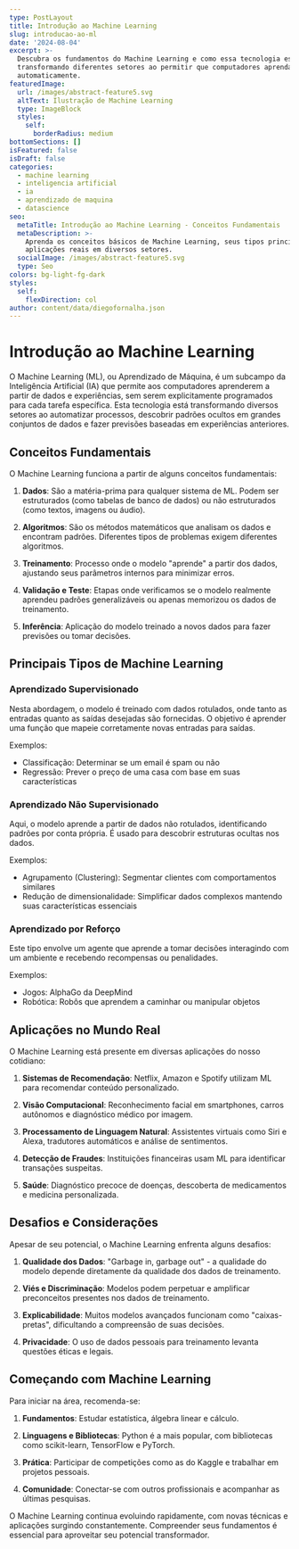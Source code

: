 ```yaml
---
type: PostLayout
title: Introdução ao Machine Learning
slug: introducao-ao-ml
date: '2024-08-04'
excerpt: >-
  Descubra os fundamentos do Machine Learning e como essa tecnologia está
  transformando diferentes setores ao permitir que computadores aprendam padrões
  automaticamente.
featuredImage:
  url: /images/abstract-feature5.svg
  altText: Ilustração de Machine Learning
  type: ImageBlock
  styles:
    self:
      borderRadius: medium
bottomSections: []
isFeatured: false
isDraft: false
categories:
  - machine learning
  - inteligencia artificial
  - ia
  - aprendizado de maquina
  - datascience
seo:
  metaTitle: Introdução ao Machine Learning - Conceitos Fundamentais
  metaDescription: >-
    Aprenda os conceitos básicos de Machine Learning, seus tipos principais e
    aplicações reais em diversos setores.
  socialImage: /images/abstract-feature5.svg
  type: Seo
colors: bg-light-fg-dark
styles:
  self:
    flexDirection: col
author: content/data/diegofornalha.json
---
```

# Introdução ao Machine Learning

O Machine Learning (ML), ou Aprendizado de Máquina, é um subcampo da Inteligência Artificial (IA) que permite aos computadores aprenderem a partir de dados e experiências, sem serem explicitamente programados para cada tarefa específica. Esta tecnologia está transformando diversos setores ao automatizar processos, descobrir padrões ocultos em grandes conjuntos de dados e fazer previsões baseadas em experiências anteriores.

## Conceitos Fundamentais

O Machine Learning funciona a partir de alguns conceitos fundamentais:

1. **Dados**: São a matéria-prima para qualquer sistema de ML. Podem ser estruturados (como tabelas de banco de dados) ou não estruturados (como textos, imagens ou áudio).

2. **Algoritmos**: São os métodos matemáticos que analisam os dados e encontram padrões. Diferentes tipos de problemas exigem diferentes algoritmos.

3. **Treinamento**: Processo onde o modelo "aprende" a partir dos dados, ajustando seus parâmetros internos para minimizar erros.

4. **Validação e Teste**: Etapas onde verificamos se o modelo realmente aprendeu padrões generalizáveis ou apenas memorizou os dados de treinamento.

5. **Inferência**: Aplicação do modelo treinado a novos dados para fazer previsões ou tomar decisões.

## Principais Tipos de Machine Learning

### Aprendizado Supervisionado

Nesta abordagem, o modelo é treinado com dados rotulados, onde tanto as entradas quanto as saídas desejadas são fornecidas. O objetivo é aprender uma função que mapeie corretamente novas entradas para saídas.

Exemplos:
- Classificação: Determinar se um email é spam ou não
- Regressão: Prever o preço de uma casa com base em suas características

### Aprendizado Não Supervisionado

Aqui, o modelo aprende a partir de dados não rotulados, identificando padrões por conta própria. É usado para descobrir estruturas ocultas nos dados.

Exemplos:
- Agrupamento (Clustering): Segmentar clientes com comportamentos similares
- Redução de dimensionalidade: Simplificar dados complexos mantendo suas características essenciais

### Aprendizado por Reforço

Este tipo envolve um agente que aprende a tomar decisões interagindo com um ambiente e recebendo recompensas ou penalidades.

Exemplos:
- Jogos: AlphaGo da DeepMind
- Robótica: Robôs que aprendem a caminhar ou manipular objetos

## Aplicações no Mundo Real

O Machine Learning está presente em diversas aplicações do nosso cotidiano:

1. **Sistemas de Recomendação**: Netflix, Amazon e Spotify utilizam ML para recomendar conteúdo personalizado.

2. **Visão Computacional**: Reconhecimento facial em smartphones, carros autônomos e diagnóstico médico por imagem.

3. **Processamento de Linguagem Natural**: Assistentes virtuais como Siri e Alexa, tradutores automáticos e análise de sentimentos.

4. **Detecção de Fraudes**: Instituições financeiras usam ML para identificar transações suspeitas.

5. **Saúde**: Diagnóstico precoce de doenças, descoberta de medicamentos e medicina personalizada.

## Desafios e Considerações

Apesar de seu potencial, o Machine Learning enfrenta alguns desafios:

1. **Qualidade dos Dados**: "Garbage in, garbage out" - a qualidade do modelo depende diretamente da qualidade dos dados de treinamento.

2. **Viés e Discriminação**: Modelos podem perpetuar e amplificar preconceitos presentes nos dados de treinamento.

3. **Explicabilidade**: Muitos modelos avançados funcionam como "caixas-pretas", dificultando a compreensão de suas decisões.

4. **Privacidade**: O uso de dados pessoais para treinamento levanta questões éticas e legais.

## Começando com Machine Learning

Para iniciar na área, recomenda-se:

1. **Fundamentos**: Estudar estatística, álgebra linear e cálculo.

2. **Linguagens e Bibliotecas**: Python é a mais popular, com bibliotecas como scikit-learn, TensorFlow e PyTorch.

3. **Prática**: Participar de competições como as do Kaggle e trabalhar em projetos pessoais.

4. **Comunidade**: Conectar-se com outros profissionais e acompanhar as últimas pesquisas.

O Machine Learning continua evoluindo rapidamente, com novas técnicas e aplicações surgindo constantemente. Compreender seus fundamentos é essencial para aproveitar seu potencial transformador. 